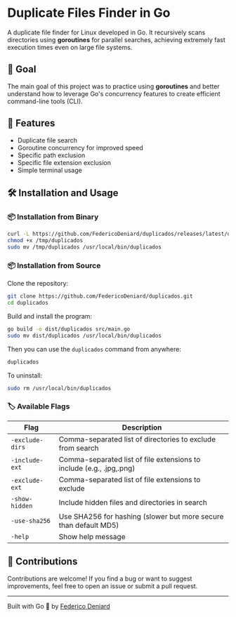 # Duplicate Files Finder in Go

A duplicate file finder for Linux developed in Go. It recursively scans directories using **goroutines** for parallel searches, achieving extremely fast execution times even on large file systems.

## 🚀 Goal

The main goal of this project was to practice using **goroutines** and better understand how to leverage Go's concurrency features to create efficient command-line tools (CLI).

## 🔧 Features

- Duplicate file search
- Goroutine concurrency for improved speed
- Specific path exclusion
- Specific file extension exclusion
- Simple terminal usage

## 🛠️ Installation and Usage

### 📦 Installation from Binary

```bash
curl -L https://github.com/FedericoDeniard/duplicados/releases/latest/download/duplicados -o /tmp/duplicados
chmod +x /tmp/duplicados
sudo mv /tmp/duplicados /usr/local/bin/duplicados
```

### 📦 Installation from Source

Clone the repository:

```bash
git clone https://github.com/FedericoDeniard/duplicados.git
cd duplicados
```

Build and install the program:

```bash
go build -o dist/duplicados src/main.go
sudo mv dist/duplicados /usr/local/bin/duplicados
```

Then you can use the `duplicados` command from anywhere:

```bash
duplicados
```

To uninstall:

```bash
sudo rm /usr/local/bin/duplicados
```

### 🏷️ Available Flags

| Flag            | Description                                                          |
| --------------- | -------------------------------------------------------------------- |
| `-exclude-dirs` | Comma-separated list of directories to exclude from search           |
| `-include-ext`  | Comma-separated list of file extensions to include (e.g., .jpg,.png) |
| `-exclude-ext`  | Comma-separated list of file extensions to exclude                   |
| `-show-hidden`  | Include hidden files and directories in search                       |
| `-use-sha256`   | Use SHA256 for hashing (slower but more secure than default MD5)     |
| `-help`         | Show help message                                                    |

## 🤝 Contributions

Contributions are welcome! If you find a bug or want to suggest improvements, feel free to open an issue or submit a pull request.

---

Built with Go 🦫 by [Federico Deniard](https://github.com/FedericoDeniard)

